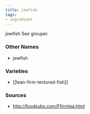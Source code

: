 ```yaml
---
title: jewfish
tags:
- ingredient
---
```

jewfish See grouper.

### Other Names

* jewfish

### Varieties

* [[lean-firm-textured-fish]]

### Sources
* http://foodsubs.com/Ffirmlea.html
